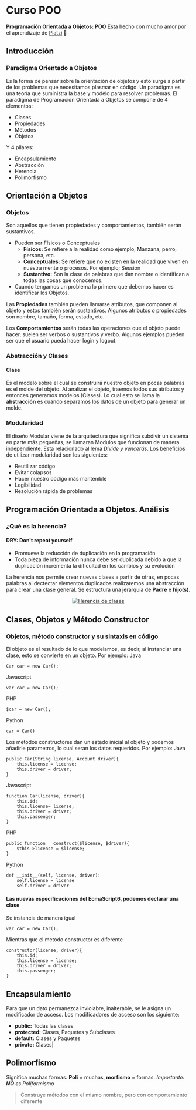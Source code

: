 # Curso POO
**Programación Orientada a Objetos: POO**
Esta hecho con mucho amor por el aprendizaje de [Platzi](https://platzi.com/r/cesarcalad/ "Platzi") :green_heart:

## Introducción
### Paradigma Orientado a Objetos
Es la forma de pensar sobre la orientación de objetos y esto surge a partir de los problemas que necesitamos plasmar en código. 
Un paradigma es una teoría que suministra la base y modelo para resolver problemas. El paradigma de Programación Orientada a Objetos se compone de 4 elementos:
- Clases
- Propiedades
- Métodos
- Objetos

Y 4 pilares:

- Encapsulamiento
- Abstracción
- Herencia
- Polimorfismo

## Orientación a Objetos
### Objetos
Son aquellos que tienen propiedades y comportamientos, también serán sustantivos.
- Pueden ser Físicos o Conceptuales
    - **Físicos:** Se refiere a la realidad como ejemplo; Manzana, perro, persona, etc.
    - **Conceptuales:** Se refiere que no existen en la realidad que viven en nuestra mente o procesos. Por ejemplo; Session
    - **Sustantivo:** Son la clase de palabras que dan nombre o identifican a todas las cosas que conocemos.
- Cuando tengamos un problema lo primero que debemos hacer es identificar los Objetos.

Las **Propiedades** también pueden llamarse atributos, que componen al objeto y estos también serán sustantivos. Algunos atributos o propiedades son nombre, tamaño, forma, estado, etc.

Los **Comportamientos** serán todas las operaciones que el objeto puede hacer, suelen ser verbos o sustantivos y verbo. Algunos ejemplos pueden ser que el usuario pueda hacer login y logout.

### Abstracción y Clases
#### Clase
Es el modelo sobre el cual se construirá nuestro objeto en pocas palabras es el molde del objeto. Al analizar el objeto, traemos todos sus atributos y entonces generamos modelos (Clases). Lo cual esto se llama la **abstracción** es cuando separamos los datos de un objeto para generar un molde.

### Modularidad
El diseño Modular viene de la arquitectura que significa subdivir un sistema en parte más pequeñas, se llamaran Modulos que funcionan de manera independiente. Esta relacionado al lema *Divide y vencerás*.
Los beneficios de utilizar modularidad son los siguientes:
- Reutilizar código
- Evitar colapsos
- Hacer nuestro código más mantenible
- Legibilidad
- Resolución rápida de problemas

## Programación Orientada a Objetos. Análisis
### ¿Qué es la herencia?
#### DRY: Don't repeat yourself
- Promueve la reducción de duplicación en la programación
- Toda pieza de información nunca debe ser duplicada debido a que la duplicación incrementa la dificultad en los cambios y su evolución

La herencia nos permite crear nuevas clases a partir de otras, en pocas palabras al dectectar elementos duplicados realizaremos una abstracción para crear una clase general. Se estructura una jerarquía de **Padre** e **hijo(s)**.
<p align="center">
<a href="https://platzi.com/comentario/2172174/"><img  src="https://pbs.twimg.com/media/EsD8MA8XAAA4ppb?format=png&name=small" alt="Herencia de clases"></a>
</p>

## Clases, Objetos y Método Constructor
### Objetos, método constructor y su sintaxis en código
El objeto es el resultado de lo que modelamos, es decir, al instanciar una clase, esto se convierte en un objeto. Por ejemplo:
Java

    Car car = new Car();
Javascript

    var car = new Car();
PHP

    $car = new Car();
Python

    car = Car()
Los metodos constructores dan un estado inicial al objeto y podemos añadirle parametros, lo cual seran los datos requeridos. Por ejemplo:
Java

    public Car(String license, Account driver){
        this.license = license;
        this.driver = driver;
    }
Javascript

    function Car(license, driver){
        this.id;
        this.license= license;
        this.driver = driver;
        this.passenger;
    }
PHP

    public function __construct($license, $driver){
        $this->license = $license;
    }
Python

    def __init__(self, license, driver):
        self.license = license
        self.driver = driver

#### Las nuevas especificaciones del EcmaScript6, podemos declarar una clase
Se instancia de manera igual

    var car = new Car();
Mientras que el metodo constructor es diferente

    constructor(license, driver){
        this.id;
        this.license = license;
        this.driver = driver;
        this.passenger;
    }

## Encapsulamiento
Para que un dato permanezca inviolabre, inalterable, se le asigna un modificador de acceso.
Los modificadores de acceso son los siguiente:
- **public:** Todas las clases
- **protected:** Clases, Paquetes y Subclases
- **default:** Clases y Paquetes
- **private:** Clases|

## Polimorfismo
Significa muchas formas. **Poli** = muchas, **morfismo** = formas.
*Importante: **NO** es Poliformismo*

> Construye métodos con el mismo nombre, pero con comportamiento diferente